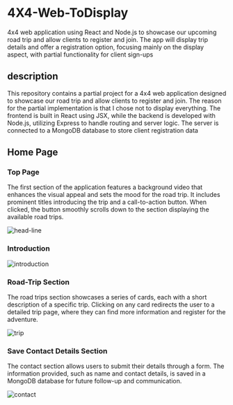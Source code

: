 # 4X4-Web-ToDisplay
4x4 web application using React and Node.js to showcase our upcoming road trip and allow clients to register and join. The app will display trip details and offer a registration option, focusing mainly on the display aspect, with partial functionality for client sign-ups

## description 

This repository contains a partial project for a 4x4 web application designed to showcase our road trip and allow clients to register and join. The reason for the partial implementation is that I chose not to display everything. The frontend is built in React using JSX, while the backend is developed with Node.js, utilizing Express to handle routing and server logic. The server is connected to a MongoDB database to store client registration data

## Home Page

### Top Page

The first section of the application features a background video that enhances the visual appeal and sets the mood for the road trip. It includes prominent titles introducing the trip and a call-to-action button. When clicked, the button smoothly scrolls down to the section displaying the available road trips.

![head-line](https://github.com/user-attachments/assets/2135d775-01e6-4f96-a86a-0bdfeaae03d6)

### Introduction

![introduction](https://github.com/user-attachments/assets/069bc38d-f5a7-4b4e-8a8a-b307c37b0a5b)


### Road-Trip Section

The road trips section showcases a series of cards, each with a short description of a specific trip. Clicking on any card redirects the user to a detailed trip page, where they can find more information and register for the adventure.

![trip](https://github.com/user-attachments/assets/f63a850c-bf5a-473d-9d02-e2a752343bc5)

### Save Contact Details Section

The contact section allows users to submit their details through a form. The information provided, such as name and contact details, is saved in a MongoDB database for future follow-up and communication.

![contact](https://github.com/user-attachments/assets/f32d4933-9d3d-4b17-b4ac-6c2903403ac6)


